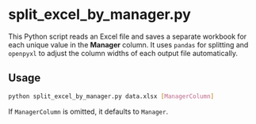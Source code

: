 # split_excel_by_manager.py

This Python script reads an Excel file and saves a separate workbook for each unique value in the **Manager** column. It uses `pandas` for splitting and `openpyxl` to adjust the column widths of each output file automatically.

## Usage
```bash
python split_excel_by_manager.py data.xlsx [ManagerColumn]
```
If `ManagerColumn` is omitted, it defaults to `Manager`.
